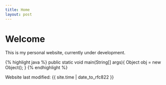 ```yaml
---
title: Home
layout: post
---
```


Welcome
=======

This is my personal website, currently under development.

{% highlight java %}
    public static void main(String[] args){
        Object obj = new Object();
    }
{% endhighlight %}

Website last modified: {{ site.time | date_to_rfc822 }}

